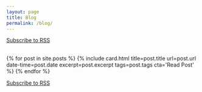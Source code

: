 ```yaml
---
layout: page
title: Blog
permalink: /blog/
---
```

<div class="cta--right">
  <a href="{{ "/feed.xml" | relative_url }}" class="button" target="blank">Subscribe to RSS</a><br /><br />
</div>


{% for post in site.posts %}
  {% include card.html title=post.title url=post.url date-time=post.date excerpt=post.excerpt tags=post.tags cta='Read Post' %}
{% endfor %}

<div class="cta--right">
  <a href="{{ "/feed.xml" | relative_url }}" class="button">Subscribe to RSS</a>
</div>

